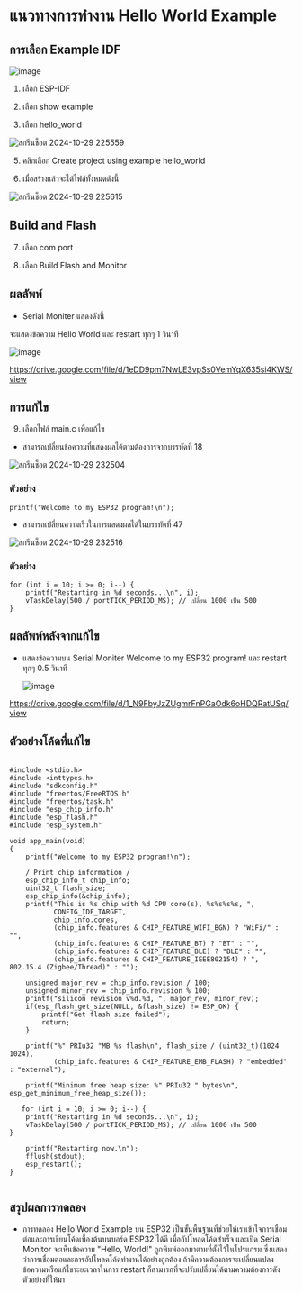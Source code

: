 # แนวทางการทำงาน Hello World Example

## การเลือก Example IDF

![image](https://github.com/user-attachments/assets/71ccc1dd-9895-476a-a121-52626292d12b)

1. เลือก ESP-IDF

2. เลือก show example

3. เลือก hello_world

![สกรีนช็อต 2024-10-29 225559](https://github.com/user-attachments/assets/59f78a45-4eec-46da-8118-34861d4b4db2)

5. คลิกเลือก Create project using example hello_world

6. เมื่อสร้างแล้วจะได้ไฟล์ทั้งหมดดังนี้

![สกรีนช็อต 2024-10-29 225615](https://github.com/user-attachments/assets/6ecfce95-cc31-4852-bf60-3d1d8eb820dc)

## Build and Flash

7. เลือก com port

8. เลือก Build Flash and Monitor

## ผลลัพท์

- Serial Moniter แสดงดังนี้
  
จะแสดงข้อความ Hello World และ restart ทุกๆ 1 วินาที

![image](https://github.com/user-attachments/assets/1867c04e-70ba-4a99-99dc-6a39e89996a5)

https://drive.google.com/file/d/1eDD9pm7NwLE3vpSs0VemYqX635si4KWS/view


## การแก้ไข

9. เลือกไฟล์ main.c เพื่อแก้ไข
   
- สามารถเปลี่ยนข้อความที่แสดงผลได้ตามต้องการจากบรรทัดที่ 18

![สกรีนช็อต 2024-10-29 232504](https://github.com/user-attachments/assets/958d6e6e-e63d-44d1-8fb0-d7b115c8d13c)

### ตัวอย่าง

```
printf("Welcome to my ESP32 program!\n");
```

- สามารถเปลี่ยนความเร็วในการแสดงผลได้ในบรรทัดที่ 47
  
![สกรีนช็อต 2024-10-29 232516](https://github.com/user-attachments/assets/8c82667a-fdb4-4ad6-b251-71dafa256094)

### ตัวอย่าง

```
for (int i = 10; i >= 0; i--) {
    printf("Restarting in %d seconds...\n", i);
    vTaskDelay(500 / portTICK_PERIOD_MS); // เปลี่ยน 1000 เป็น 500
}

```
## ผลลัพท์หลังจากแก้ไข

- แสดงข้อความบน Serial Moniter Welcome to my ESP32 program! และ restart ทุกๆ 0.5 วินาที

  ![image](https://github.com/user-attachments/assets/ba2199c3-90c9-4570-a962-7e95facf69b2)

https://drive.google.com/file/d/1_N9FbyJzZUgmrFnPGaOdk6oHDQRatUSq/view



## ตัวอย่างโค้ดที่แก้ไข

```

#include <stdio.h>
#include <inttypes.h>
#include "sdkconfig.h"
#include "freertos/FreeRTOS.h"
#include "freertos/task.h"
#include "esp_chip_info.h"
#include "esp_flash.h"
#include "esp_system.h"

void app_main(void)
{
    printf("Welcome to my ESP32 program!\n");

    / Print chip information /
    esp_chip_info_t chip_info;
    uint32_t flash_size;
    esp_chip_info(&chip_info);
    printf("This is %s chip with %d CPU core(s), %s%s%s%s, ",
           CONFIG_IDF_TARGET,
           chip_info.cores,
           (chip_info.features & CHIP_FEATURE_WIFI_BGN) ? "WiFi/" : "",
           (chip_info.features & CHIP_FEATURE_BT) ? "BT" : "",
           (chip_info.features & CHIP_FEATURE_BLE) ? "BLE" : "",
           (chip_info.features & CHIP_FEATURE_IEEE802154) ? ", 802.15.4 (Zigbee/Thread)" : "");

    unsigned major_rev = chip_info.revision / 100;
    unsigned minor_rev = chip_info.revision % 100;
    printf("silicon revision v%d.%d, ", major_rev, minor_rev);
    if(esp_flash_get_size(NULL, &flash_size) != ESP_OK) {
        printf("Get flash size failed");
        return;
    }

    printf("%" PRIu32 "MB %s flash\n", flash_size / (uint32_t)(1024 1024),
           (chip_info.features & CHIP_FEATURE_EMB_FLASH) ? "embedded" : "external");

    printf("Minimum free heap size: %" PRIu32 " bytes\n", esp_get_minimum_free_heap_size());

   for (int i = 10; i >= 0; i--) {
    printf("Restarting in %d seconds...\n", i);
    vTaskDelay(500 / portTICK_PERIOD_MS); // เปลี่ยน 1000 เป็น 500
}

    printf("Restarting now.\n");
    fflush(stdout);
    esp_restart();
}
﻿
```

## สรุปผลการทดลอง
- การทดลอง Hello World Example บน ESP32 เป็นขั้นพื้นฐานที่ช่วยให้เราเข้าใจการเชื่อมต่อและการเขียนโค้ดเบื้องต้นบนบอร์ด ESP32 ได้ดี เมื่ออัปโหลดโค้ดสำเร็จ และเปิด Serial Monitor จะเห็นข้อความ "Hello, World!" ถูกพิมพ์ออกมาตามที่ตั้งไว้ในโปรแกรม ซึ่งแสดงว่าการเชื่อมต่อและการอัปโหลดโค้ดทำงานได้อย่างถูกต้อง ถ้ามีความต้องการจะเปลี่ยนแปลงข้อความหรือแก้ไขระยะเวลาในการ restart ก็สามารถที่จะปรับเปลี่ยนได้ตามความต้องการดังตัวอย่างที่ให้มา
